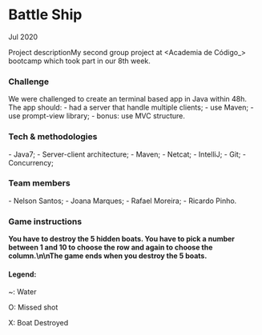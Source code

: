 # Battle Ship
Jul 2020

Project descriptionMy second group project at <Academia de Código_> bootcamp which took part in our 8th week.

<h3>Challenge</H3>
We were challenged to create an terminal based app in Java within 48h. The app should:
- had a server that handle multiple clients;
- use Maven;
- use prompt-view library;
- bonus: use MVC structure.

<h3>Tech & methodologies</h3>
- Java7;
- Server-client architecture;
- Maven;
- Netcat;
- IntelliJ;
- Git;
- Concurrency;

<h3>Team members</h3>
- Nelson Santos;
- Joana Marques;
- Rafael Moreira;
- Ricardo Pinho.

<h3>Game instructions</h3>

<strong>You have to destroy the 5 hidden boats.
You have to pick a number between 1 and 10 to choose the row and again to choose the column.\n\nThe game ends when you destroy the 5 boats.</strong>

<h4>Legend:</h4>

~: Water

O: Missed shot

X: Boat Destroyed

